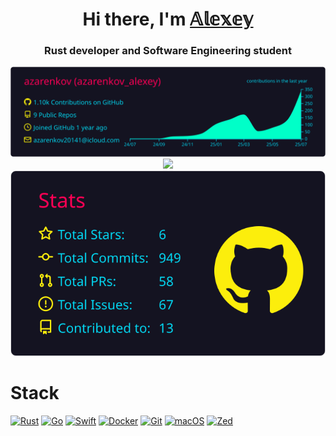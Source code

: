 <h1 align="center">Hi there, I'm <a href="https://github.com/azarenkov" target="_blank">𝔸𝕝𝕖𝕩𝕖𝕪</a> 
<h3 align="center">Rust developer and Software Engineering student</h3>

<p align="center">
  <img src="https://raw.githubusercontent.com/Azarenkov/Azarenkov/main/profile-summary-card-output/2077/0-profile-details.svg" />
  <img src="https://raw.githubusercontent.com/azarenkov11/azarenkov11/main/profile-summary-card-output/2077/1-repos-per-language.svg" />
  <img src="https://raw.githubusercontent.com/Azarenkov/Azarenkov/main/profile-summary-card-output/2077/3-stats.svg" />
</p>

# Stack
[![Rust](https://img.shields.io/badge/Rust-%23000000.svg?e&logo=rust&logoColor=blue)](#)
[![Go](https://img.shields.io/badge/Go-%2300ADD8.svg?&logo=go&logoColor=white)](#)
[![Swift](https://img.shields.io/badge/Swift-F54A2A?logo=swift&logoColor=white)](#)
[![Docker](https://img.shields.io/badge/Docker-2496ED?logo=docker&logoColor=fff)](#)
[![Git](https://img.shields.io/badge/Git-F05032?logo=git&logoColor=fff)](#)
[![macOS](https://img.shields.io/badge/macOS-000000?logo=apple&logoColor=F0F0F0)](#)
[![Zed](https://img.shields.io/badge/Zed-white?logo=zedindustries&logoColor=084CCF)](#)
